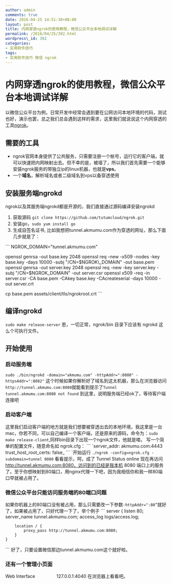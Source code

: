 ```yaml
---
author: admin
comments: true
date: 2016-04-25 14:51:38+08:00
layout: post
title: 内网穿透ngrok的使用教程，微信公众平台本地调试详解
permalink: /2016/04/25/392.html
wordpress\_id: 392
categories:
- 实用软件技巧
tags:
- 实用软件技巧 微信 ngrok
---
```


# 内网穿透ngrok的使用教程，微信公众平台本地调试详解

以微信公众平台为例，日常开发中经常会遇到要在公网访问本地环境的代码，测试也好，演示也罢，总之我们总会遇到这样的需求，这里我们就说说这个内网穿透的工具[ngrok][1]。

## 需要的工具

- ngrok官网本身提供了公共服务，只需要注册一个帐号，运行它的客户端，就可以快速把内网映射出去。但不幸的是，被墙了，所以我们首先需要一个能够安装ngrok服务的带独立ip的linux机器，也就是**vps**。
- 一个**域名**，解析域名或者二级域名到vps以备穿透使用

## 安装服务端ngrokd

ngrok以及其服务端ngrokd都是开源的，我们直接通过源码编译安装ngrokd

1. 获取源码 `git clone https://github.com/tutumcloud/ngrok.git`
2. 安装go，`sudo yum install go`
3. 生成自签名证书, 比如我想把tunnel.akmumu.com作为穿透的网址，那么下面几步就是了：

\`\`\`
NGROK\_DOMAIN="tunnel.akmumu.com"

openssl genrsa -out base.key 2048
openssl req -new -x509 -nodes -key base.key -days 10000 -subj "/CN=$NGROK\_DOMAIN" -out base.pem
openssl genrsa -out server.key 2048
openssl req -new -key server.key -subj "/CN=$NGROK\_DOMAIN" -out server.csr
openssl x509 -req -in server.csr -CA base.pem -CAkey base.key -CAcreateserial -days 10000 -out server.crt

cp base.pem assets/client/tls/ngrokroot.crt
\`\`\`

## 编译ngrokd

`sudo make release-server`
恩，一切正常，ngrok/bin 目录下应该有 ngrokd 这么个可执行文件。

## 开始使用

### 启动服务端

`sudo ./bin/ngrokd -domain="akmumu.com" -httpAddr=":8080" -httpsAddr=":8082"`
这个时候如果你解析好了域名到这太机器，那么在浏览器访问 `http://tunnel.akmumu.com:8080`就能看到提示了`Tunnel tunnel.akmumu.com:8080 not found`
到这里，说明服务端已经ok了，等待客户端连接吧

### 启动客户端

这里我们启动客户端的地方就是我们想要被穿透出去的本地环境，我这里是一台mac，你若不同，可以自己编译一个客户端，还是原来的源码，命令为：`sudo make release-client`,同样bin目录下出现一个ngrok文件，他就是喽。
写一个简单的配置文件，随意命名如 ngrok.cfg：
\`\`\`
\`server\_addr: akmumu.com:4443
trust\_host\_root\_certs: false\_
\`\`\`
\`开始运行
`./ngrok -config=ngrok.cfg -subdomain=tunnel 8080`
看看提示，呵，成了
Tunnel Status online
现在再访问 http://tunnel.akmumu.com:8080，访问到的已经是我本机 8080 端口上的服务了。至于你想映射到80端口，用nginx代理一下吧，因为我相信你和我一样80端口早就被占用了。

### 微信公众平台只能访问服务端的80端口问题

如果你机器上的80端口没有被占用，那么只需要改一下参数`-httpAddr=":80”`就好了，如果被占用了，只好代理一下了，举个例子
\`\`\`
server {
	    listen       80;
	    server_name  tunnel.akmumu.com;
	    access_log  logs/access.log;
	
	    location / {
	        proxy_pass http://tunnel.akmumu.com:8080;
	    }
	}
\`\`\`
好了，只要设置微信那边tunnel.akmumu.com这个就好啦。

### 还有一个管理小页面

Web Interface                 127.0.0.1:4040
在浏览器上看看吧。

[1]:	https://github.com/inconshreveable/ngrok
